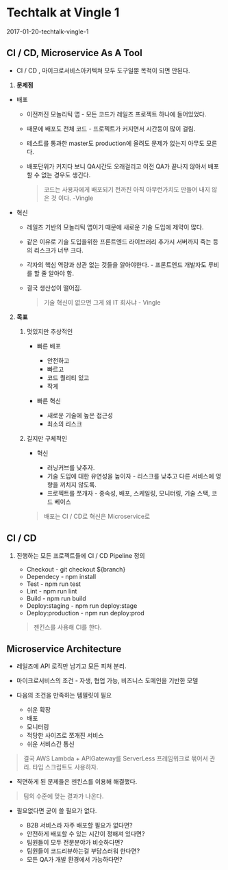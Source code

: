 # Techtalk at Vingle 1
2017-01-20-techtalk-vingle-1
## CI / CD, Microservice As A Tool


* CI / CD , 마이크로서비스아키텍쳐 모두 도구일뿐 목적이 되면 안된다.

1. **문제점** 

* 배포

    * 이전까진 모놀리틱 앱 - 모든 코드가 레일즈 프로젝트 하나에 들어있었다.

    * 때문에 배포도 전체 코드 - 프로젝트가 커지면서 시간등이 많이 걸림.

    * 테스트를 통과한 master도 production에 올려도 문제가 없는지 아무도 모른다.

    * 배포단위가 커지다 보니 QA시간도 오래걸리고 이전 QA가 끝나지 않아서 배포할 수 없는 경우도 생긴다.

        > 코드는 사용자에게 배포되기 전까진 아직 아무런가치도 만들어 내지 않은 것 이다. -Vingle


* 혁신

    * 레일즈 기반의 모놀리틱 앱이기 때문에 새로운 기술 도입에 제약이 많다.

    * 같은 이유로 기술 도입을위한 프론트엔드 라이브러리 추가시 서버까지 죽는 등의 리스크가 너무 크다.

    * 각자의 핵심 역량과 상관 없는 것들을 알아야한다. - 프론트엔드 개발자도 루비를 할 줄 알아야 함.

    * 결국 생산성이 떨어짐.

        > 기술 혁신이 없으면 그게 왜 IT 회사냐 - Vingle

2. **목표** 

    1. 멋있지만 추상적인

        * 빠른 배포

            * 안전하고
            * 빠르고
            * 코드 퀄리티 있고
            * 작게

        * 빠른 혁신

            * 새로운 기술에 높은 접근성
            * 최소의 리스크

    2. 길지만 구체적인
        
        * 혁신

            * 러닝커브를 낮추자.
            * 기술 도입에 대한 유연성을 높이자 - 리스크를 낮추고 다른 서비스에 영향을 끼치지 않도록.
            * 프로젝트를 쪼개자 - 종속성, 배포, 스케일링, 모니터링, 기술 스택, 코드 베이스

        >배포는 CI / CD로 혁신은  Microservice로


## CI / CD

1. 진행하는 모든 프로젝트들에 CI / CD Pipeline 정의

    * Checkout - git checkout ${branch}
    * Dependecy - npm install
    * Test - npm run test
    * Lint - npm run lint 
    * Build - npm run build 
    * Deploy:staging - npm run deploy:stage 
    * Deploy:production - npm run deploy:prod 

    > 젠킨스를 사용해  CI를 한다.

## Microservice Architecture

* 레일즈에 API 로직만 남기고 모든 피쳐 분리.

* 마이크로서비스의 조건 - 자생, 협업 가능, 비즈니스 도메인을 기반한 모델

* 다음의 조건을 만족하는 템필릿이 필요
    * 쉬운 확장
    * 배포
    * 모니터링
    * 적당한 사이즈로 쪼개진 서비스 
    * 쉬운 서비스간 통신

> 결국 AWS Lambda + APIGateway를 ServerLess 프레임워크로 묶어서 관리. 타입 스크립트도 사용하자.

* 직면하게 된 문제들은 젠킨스를 이용해 해결했다.

> 팀의 수준에 맞는 결과가 나온다.

* 필요없다면 굳이 쓸 필요가 없다.

    * B2B 서비스라 자주 배포할 필요가 없다면?
    * 안전하게 배포할 수 있는 시간이 정해져 있다면?
    * 팀원들이 모두 전문분야가 비슷하다면?
    * 팀원들이 코드리뷰하는걸 부담스러워 한다면?
    * 모든 QA가 개발 환경에서 가능하다면?





